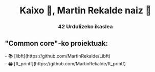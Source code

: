 <h1 align="center">Kaixo 👋, Martin Rekalde naiz 🦆</h1>
<h3 align="center">42 Urdulizeko ikaslea</h3>

<h2>"Common core"-ko proiektuak:</h2>
- 📚 [libft](https://github.com/MartinRekalde/Libft) <br>
- 🖨 [ft_printf](https://github.com/MartinRekalde/ft_printf)
